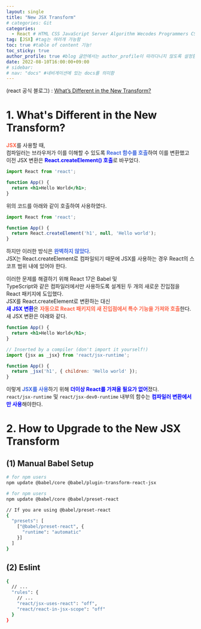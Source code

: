 ```yaml
---
layout: single
title: "New JSX Transform"
# categories: Git
categories:
  - React # HTML CSS JavaScript Server Algorithm Wecodes Programmers CS Github Blog
tag: [JSX] #tag는 여러개 가능함
toc: true #table of content 기능!
toc_sticky: true
author_profile: true #blog 글안에서는 author_profile이 따라다니지 않도록 설정함
date: 2022-08-10T16:00:00+09:00
# sidebar:
# nav: "docs" #네비게이션에 있는 docs를 의미함
---
```

(react 공식 블로그) : [What’s Different in the New Transform?](https://ko.reactjs.org/blog/2020/09/22/introducing-the-new-jsx-transform.html#whats-different-in-the-new-transform)  

# 1. What's Different in the New Transform?
<span class="tomato">JSX</span>를 사용할 때,  
컴파일러는 브라우저가 이를 이해할 수 있도록 <span class="royalblue">React 함수를 호출</span>하여 이를 변환했고  
이전 JSX 변환은 <span class="blue">React.createElement() 호출</span>로 바꾸었다.  

```jsx
import React from 'react';

function App() {
  return <h1>Hello World</h1>;
}
```

위의 코드를 아래와 같이 호출하여 사용하였다.  

```jsx
import React from 'react';

function App() {
  return React.createElement('h1', null, 'Hello world');
}
```

하지만 이러한 방식은 <span class="royalblue">완벽하지 않았다</span>.  
JSX는 React.createElement로 컴파일되기 때문에 JSX를 사용하는 경우 React의 스코프 범위 내에 있어야 한다.  

이러한 문제를 해결하기 위해 React 17은 Babel 및  
TypeScript와 같은 컴파일러에서만 사용하도록 설계된 두 개의 새로운 진입점을 React 패키지에 도입했다.  
JSX를 React.createElement로 변환하는 대신  
<span class="blue">새 JSX 변환</span>은 <span class="tomato">자동으로 React 패키지의 새 진입점에서 특수 기능을 가져와 호출</span>한다.  
새 JSX 변환은 아래와 같다.  

```jsx
function App() {
  return <h1>Hello World</h1>;
}
```

```jsx
// Inserted by a compiler (don't import it yourself!)
import {jsx as _jsx} from 'react/jsx-runtime';

function App() {
  return _jsx('h1', { children: 'Hello world' });
}
```

이렇게 <span class="royalblue">JSX를 사용</span>하기 위해 <span class="blue">더이상 React를 가져올 필요가 없어</span>졌다.  
`react/jsx-runtime` 및 `react/jsx-dev0-runtime` 내부의 함수는 <span class="blue">컴파일러 변환에서만 사용</span>해야한다.  

# 2. How to Upgrade to the New JSX Transform
## (1) Manual Babel Setup
```bash
# for npm users
npm update @babel/core @babel/plugin-transform-react-jsx
```

```bash
# for npm users
npm update @babel/core @babel/preset-react
```

```bash
// If you are using @babel/preset-react
{
  "presets": [
    ["@babel/preset-react", {
      "runtime": "automatic"
    }]
  ]
}
```

## (2) Eslint
```bash
{
  // ...
  "rules": {
    // ...
    "react/jsx-uses-react": "off",
    "react/react-in-jsx-scope": "off"
  }
}
```

<style>
.red {
  color: red;
  font-weight: bold;
}

.tomato {
  color: tomato;
  font-weight: bold;
}

.blue {
  color: blue;
  font-weight: bold;
}

.royalblue {
  color: royalblue;
  font-weight: bold;
}

.forestgreen {
  color: forestgreen;
  font-weight: bold;
}

.darkorange {
  color: darkorange;
  font-weight: bold;
}
</style>

<!-- ### 2. Link 넣기

```

유형 1: (설명어를 입력) : [gunhee's coding blog](https://gunhee-jeong.github.io/)
유형 2: (URL 자동연결) : <https://gunhee-jeong.github.io/>
유형 3: (동일 파일 내 '문단으로 이동') : [1. Header로 이동](###-1-header)

```

유형 1: (설명어를 입력) : [gunhee's coding blog](https://gunhee-jeong.github.io/)
유형 2: (URL 자동연결) : <https://gunhee-jeong.github.io/>
유형 3: (동일 파일 내 '문단으로 이동') : [1. Header로 이동](#1-header)
유형 3의 방법

1. 특수문자를 제거
2. 스페이스는 -로 바꾸고
3. 대문자는 소문자로!
   그래서 ### 1. Header -> #1-header

## Link: [google][https://www.google.com/]

### 3. 수평선

```

---

```

---

### 4. 라인 바꾸기

```

스페이스바를 2번 눌러주면 다음칸으로
이동할 수 있어요!

```

---

스페이스바를 2번 눌러주면
다음칸으로 이동할 수 있어요!

### 5. list 만들기

```

1. 1번
2. 2번
3. 3번

- 순서없는 list
  - 순서없는 list
    - 순서없는 list

```

1. 1번
2. 2번
3. 3번

- 순서없는 list
  - 순서없는 list
    - 순서없는 list

---

### 6. font 관련

```

**진하게** -> 볼드
_기울여서_ -> 이탤릭체
~~취소선~~ -> 취소선

<ul>밑줄넣기</ul> -> 밑줄
<span style="color:red">빨간 글씨</span> -> 글자색
이것이 `인라인` 입니다 -> 인라인 코드
```

**진하게** -> 볼드
_기울여서_ -> 이탤릭체
~~취소선~~ -> 취소선
<u>밑줄넣기</u> -> 밑줄
<span style="color:red">빨간 글씨</span>
이것이 `인라인` 입니다 -> 인라인 코드

---

### 7. 인용구문

```
> coding
>
> > JavaScript
> >
> > > 내가 프짱!
```

> coding
>
> > JavaScript
> >
> > > 내가 프짱!

---

### 8. 이미지 삽입

```
유형1: ('사이즈를 조절' -> HTML 태그 사용) : <img src="https://gunhee-jeong.github.io/assets/images/blogLogo.png" width="300" height="200">
유형2: (이미지 삽입 후 -> 링크 걸기)
[![이미지](https://gunhee-jeong.github.io/assets/images/blogLogo/blogLogo.png)](https://gunhee-jeong.github.io/)
```

유형1: ('사이즈를 조절' -> HTML 태그 사용) : <img src="https://gunhee-jeong.github.io/assets/images/blogLogo.png" width="300" height="200">
유형2: (이미지 삽입 후 -> 링크 걸기)
[![이미지](https://gunhee-jeong.github.io/assets/images/blogLogo.png)](https://gunhee-jeong.github.io/)

### 9. 표 만들기

```
||국어|영어|
| :--- | ---: | :--: |
|건희 | 100점 | 100점
|철수 | 100점 | 100점
```

|      |  국어 | 영어  |
| :--- | ----: | :---: |
| 건희 | 100점 | 100점 |
| 철수 | 100점 | 100점 |

> - header를 넣고 싶은 경우 ---을 사용하고 :을 이용하여 정렬에 사용함!

### 10. 토글 만들기

```
<details>
<summary>여기를 누르세요</summary>
<div markdown="1">
숨겨진 내용
</div>
</details>
```

<details>
<summary>여기를 누르세요</summary>
<div markdown="1">
숨겨진 내용
</div>
</details> -->
